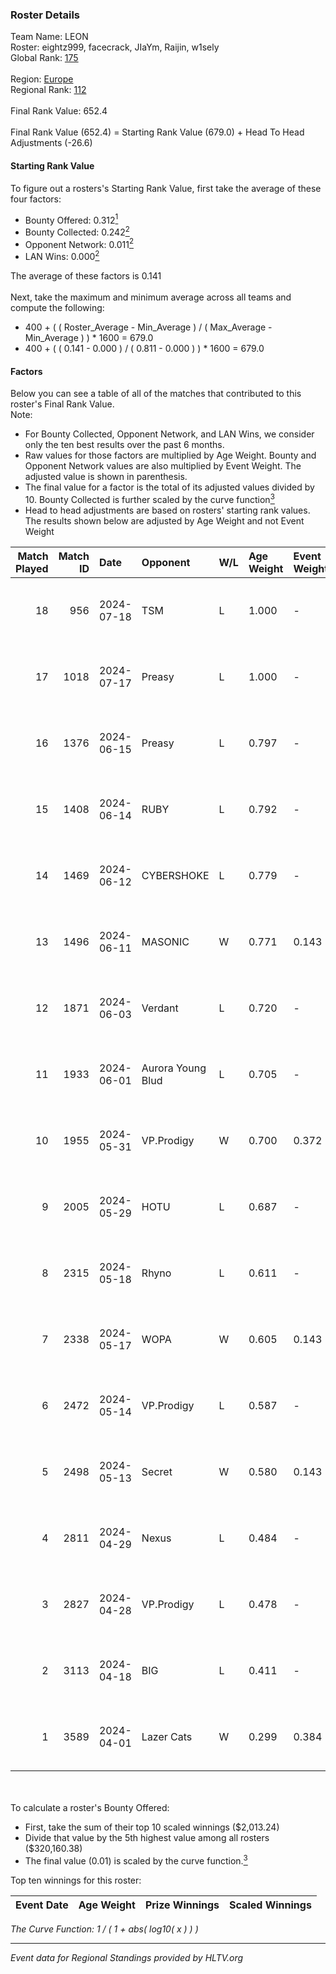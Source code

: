 ### Roster Details<br />
Team Name: LEON<br />
Roster: eightz999, facecrack, JIaYm, Raijin, w1sely<br />
Global Rank: [175](../standings_global.md)<br />
<br />
Region: [Europe]( ../standings_europe.md)<br />
Regional Rank: [112]( ../standings_europe.md)<br />
<br />
Final Rank Value:  652.4<br />
<br />
Final Rank Value (652.4) = Starting Rank Value (679.0) + Head To Head Adjustments (-26.6)<br />

#### Starting Rank Value<br />
To figure out a rosters's Starting Rank Value, first take the average of these four factors:<br />
- Bounty Offered: 0.312[<sup>1</sup>](#table2)
- Bounty Collected: 0.242[<sup>2</sup>](#table1)
- Opponent Network: 0.011[<sup>2</sup>](#table1)
- LAN Wins: 0.000[<sup>2</sup>](#table1)

The average of these factors is 0.141<br />
<br />
Next, take the maximum and minimum average across all teams and compute the following:<br />
- 400 + ( ( Roster_Average - Min_Average ) / ( Max_Average - Min_Average ) ) * 1600 = 679.0
- 400 + ( ( 0.141 - 0.000 ) / ( 0.811 - 0.000 ) ) * 1600 = 679.0


#### Factors<br />
Below you can see a table of all of the matches that contributed to this roster's Final Rank Value.<br />
Note:<br />

- For Bounty Collected, Opponent Network, and LAN Wins, we consider only the ten best results over the past 6 months.
- Raw values for those factors are multiplied by Age Weight. Bounty and Opponent Network values are also multiplied by Event Weight. The adjusted value is shown in parenthesis.
- The final value for a factor is the total of its adjusted values divided by 10. Bounty Collected is further scaled by the curve function[<sup>3</sup>](#curveFunction)
- Head to head adjustments are based on rosters' starting rank values. The results shown below are adjusted by Age Weight and not Event Weight
<span id="table1"></span><br />


| Match Played | Match ID | Date       | Opponent          | W/L | Age Weight | Event Weight | Bounty Collected | Opponent Network | LAN Wins  | H2H Adj. | Roster                                      |
| -: | -: | :- | :- | :- | :- | :- | :- | :- | :- | -: | :- |
|           18 |      956 | 2024-07-18 | TSM               | L   | 1.000      | -            | -                | -                | -         |    -2.60 | eightz999, facecrack, JIaYm, Raijin, w1sely |
|           17 |     1018 | 2024-07-17 | Preasy            | L   | 1.000      | -            | -                | -                | -         |   -11.23 | eightz999, facecrack, JIaYm, Raijin, w1sely |
|           16 |     1376 | 2024-06-15 | Preasy            | L   | 0.797      | -            | -                | -                | -         |    -9.15 | eightz999, facecrack, JIaYm, Raijin, w1sely |
|           15 |     1408 | 2024-06-14 | RUBY              | L   | 0.792      | -            | -                | -                | -         |    -5.84 | eightz999, facecrack, JIaYm, Raijin, w1sely |
|           14 |     1469 | 2024-06-12 | CYBERSHOKE        | L   | 0.779      | -            | -                | -                | -         |    -5.89 | eightz999, facecrack, JIaYm, Raijin, w1sely |
|           13 |     1496 | 2024-06-11 | MASONIC           | W   | 0.771      | 0.143        | 0.008 (0.001)    | 0.073 (0.008)    | 0 (0.000) |    14.13 | eightz999, facecrack, JIaYm, Raijin, w1sely |
|           12 |     1871 | 2024-06-03 | Verdant           | L   | 0.720      | -            | -                | -                | -         |    -5.34 | eightz999, facecrack, JIaYm, Raijin, w1sely |
|           11 |     1933 | 2024-06-01 | Aurora Young Blud | L   | 0.705      | -            | -                | -                | -         |    -5.26 | eightz999, facecrack, JIaYm, Raijin, w1sely |
|           10 |     1955 | 2024-05-31 | VP.Prodigy        | W   | 0.700      | 0.372        | 0.024 (0.006)    | 0.350 (0.091)    | 0 (0.000) |    17.11 | eightz999, facecrack, JIaYm, Raijin, w1sely |
|            9 |     2005 | 2024-05-29 | HOTU              | L   | 0.687      | -            | -                | -                | -         |   -11.17 | eightz999, facecrack, JIaYm, Raijin, w1sely |
|            8 |     2315 | 2024-05-18 | Rhyno             | L   | 0.611      | -            | -                | -                | -         |    -3.49 | eightz999, facecrack, JIaYm, Raijin, w1sely |
|            7 |     2338 | 2024-05-17 | WOPA              | W   | 0.605      | 0.143        | 0.001 (0.000)    | 0.113 (0.010)    | 0 (0.000) |     7.87 | eightz999, facecrack, JIaYm, Raijin, w1sely |
|            6 |     2472 | 2024-05-14 | VP.Prodigy        | L   | 0.587      | -            | -                | -                | -         |    -5.05 | eightz999, facecrack, JIaYm, Raijin, w1sely |
|            5 |     2498 | 2024-05-13 | Secret            | W   | 0.580      | 0.143        | 0.000 (0.000)    | 0.046 (0.004)    | 0 (0.000) |     5.73 | eightz999, facecrack, JIaYm, Raijin, w1sely |
|            4 |     2811 | 2024-04-29 | Nexus             | L   | 0.484      | -            | -                | -                | -         |    -4.54 | eightz999, facecrack, JIaYm, Raijin, w1sely |
|            3 |     2827 | 2024-04-28 | VP.Prodigy        | L   | 0.478      | -            | -                | -                | -         |    -4.27 | eightz999, facecrack, JIaYm, Raijin, w1sely |
|            2 |     3113 | 2024-04-18 | BIG               | L   | 0.411      | -            | -                | -                | -         |    -0.44 | eightz999, facecrack, JIaYm, Raijin, w1sely |
|            1 |     3589 | 2024-04-01 | Lazer Cats        | W   | 0.299      | 0.384        | 0.002 (0.000)    | 0.000 (0.000)    | 0 (0.000) |     2.87 | eightz999, facecrack, JIaYm, Raijin, w1sely |

<br />
<span id="table2"></span><br />
To calculate a roster's Bounty Offered:<br />

- First, take the sum of their top 10 scaled winnings ($2,013.24)
- Divide that value by the 5th highest value among all rosters ($320,160.38)
- The final value (0.01) is scaled by the curve function.[<sup>3</sup>](#curveFunction)

Top ten winnings for this roster:<br />

| Event Date | Age Weight | Prize Winnings | Scaled Winnings |
| :- | -: | :- | :- |


<span id="curveFunction"></span>_The Curve Function: 1 / ( 1 + abs( log10( x ) ) )_<br />

---
_Event data for Regional Standings provided by HLTV.org_<br />
